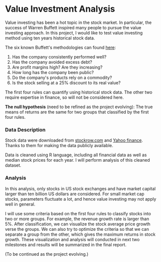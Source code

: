 # Value Investment Analysis
Value investing has been a hot topic in the stock market. In particular, the success of Warren Buffett inspired many people to pursue the value investing approach. In this project, I would like to test value investing method using ten years historical stock data.

The six known Buffett's methodologies can found [here](https://www.investopedia.com/articles/01/071801.asp):

1. Has the company consistently performed well?
2. Has the company avoided excess debt?
3. Are profit margins high? Are they increasing?
4. How long has the company been public?
5. Do the company's products rely on a commodity?
6. Is the stock selling at a 25% discount to its real value?

 The first four rules can quantify using historical stock data. The other two require expertise in finance, so will not be considered here.

 __The null hypothesis__ (need to be refined as the project evolving): The true means of returns are the same for two groups that classified by the first four rules.


### Data Description
Stock data were downloaded from [stockrow.com](stockrow.com) and [Yahoo finance](https://ca.finance.yahoo.com). Thanks to them for making the data publicly available.

Data is cleaned using R language, including all financial data as well as median stock prices for each year. I will perform analysis of this cleaned dataset.


### Analysis
In this analysis, only stocks in US stock exchanges and have market capital larger than ten billion US dollars are considered. For small market cap stocks, parameters fluctuate a lot, and hence value investing may not apply well in general.  

I will use some criteria based on the first four rules to classify stocks into two or more groups. For example, the revenue growth rate is larger than 5%. After classification, we can visualize the stock average price growth verse the groups. We can also try to optimize the criteria so that we can separate a group from the other, which gives the maximum returns in stock growth. These visualization and analysis will conducted in next two milestones and results will be summarized in the final report.

(To be continued as the project evolving.)
